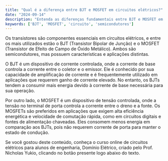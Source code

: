 ```yaml
---
title: "Qual é a diferença entre BJT e MOSFET em circuitos elétricos?"
date: "2024-09-14"
description: "Entenda as diferenças fundamentais entre BJT e MOSFET em circuitos elétricos e suas aplicações."
keywords: ['BJT', 'MOSFET', 'circuito', 'semicondutores']
---
```


Os transistores são componentes essenciais em circuitos elétricos, e entre os mais utilizados estão o BJT (Transistor Bipolar de Junção) e o MOSFET (Transistor de Efeito de Campo de Óxido Metálico). Ambos são semicondutores, mas possuem características e aplicações distintas.

O BJT é um dispositivo de corrente controlada, onde a corrente de base controla a corrente entre o coletor e o emissor. Ele é conhecido por sua capacidade de amplificação de corrente e é frequentemente utilizado em aplicações que requerem ganho de corrente elevado. No entanto, os BJTs tendem a consumir mais energia devido à corrente de base necessária para sua operação.

Por outro lado, o MOSFET é um dispositivo de tensão controlada, onde a tensão no terminal de porta controla a corrente entre o dreno e a fonte. Os MOSFETs são preferidos em aplicações que exigem alta eficiência energética e velocidade de comutação rápida, como em circuitos digitais e fontes de alimentação chaveadas. Eles consomem menos energia em comparação aos BJTs, pois não requerem corrente de porta para manter o estado de condução.

Se você gostou deste conteúdo, conheça o curso online de circuitos elétricos para alunos de engenharia, Domínio Elétrico, criado pelo Prof. Nicholas Yukio, clicando no botão presente logo abaixo do texto.